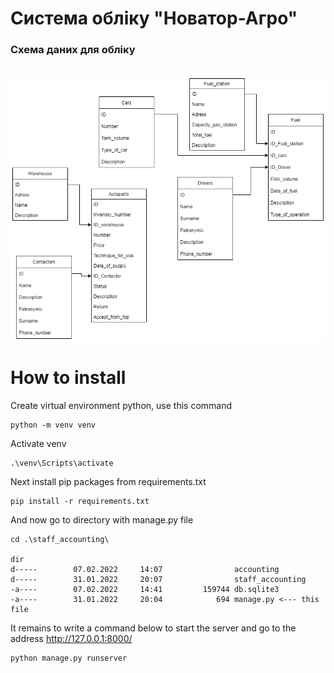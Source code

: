 # Система обліку "Новатор-Агро"
### Схема даних для обліку
&ensp;
![](/images/product_accounting0.0.1.png "Диаграма классов")

# How to install

Create virtual environment python, use this command

```
python -m venv venv
```
Activate venv
```
.\venv\Scripts\activate
```
Next install pip packages from requirements.txt
```
pip install -r requirements.txt
```
And now go to directory with manage.py file
```
cd .\staff_accounting\

dir
d-----        07.02.2022     14:07                accounting
d-----        31.01.2022     20:07                staff_accounting
-a----        07.02.2022     14:41         159744 db.sqlite3
-a----        31.01.2022     20:04            694 manage.py <--- this file
```
It remains to write a command below to start the server and go to the address http://127.0.0.1:8000/
```
python manage.py runserver
```
